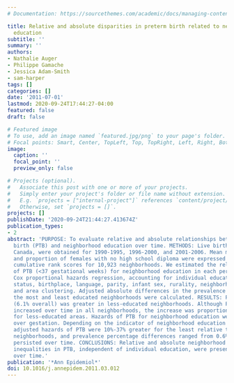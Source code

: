 ```yaml
---
# Documentation: https://sourcethemes.com/academic/docs/managing-content/

title: Relative and absolute disparities in preterm birth related to neighborhood
  education
subtitle: ''
summary: ''
authors:
- Nathalie Auger
- Philippe Gamache
- Jessica Adam-Smith
- sam-harper
tags: []
categories: []
date: '2011-07-01'
lastmod: 2020-09-24T17:44:27-04:00
featured: false
draft: false

# Featured image
# To use, add an image named `featured.jpg/png` to your page's folder.
# Focal points: Smart, Center, TopLeft, Top, TopRight, Left, Right, BottomLeft, Bottom, BottomRight.
image:
  caption: ''
  focal_point: ''
  preview_only: false

# Projects (optional).
#   Associate this post with one or more of your projects.
#   Simply enter your project's folder or file name without extension.
#   E.g. `projects = ["internal-project"]` references `content/project/deep-learning/index.md`.
#   Otherwise, set `projects = []`.
projects: []
publishDate: '2020-09-24T21:44:27.413674Z'
publication_types:
- 2
abstract: 'PURPOSE: To evaluate relative and absolute relationships between preterm
  birth (PTB) and neighborhood education over time. METHODS: Live births in Québec,
  Canada, were obtained for 1990-1995, 1996-2000, and 2001-2006. Mean maternal education
  and proportion of females with no high school diploma were expressed as continuous
  cumulative rank scores for 10,923 neighborhoods. We estimated the relative hazard
  of PTB (<37 gestational weeks) for neighborhood education in each period by using
  Cox proportional hazards regression, accounting for individual education, age, marital
  status, birthplace, language, parity, infant sex, rurality, neighborhood income,
  and area clustering. Adjusted absolute differences in the prevalence of PTB between
  the most and least educated neighborhoods were calculated. RESULTS: PTB prevalence
  (6.1% overall) was greater in less-educated neighborhoods. Although PTB proportions
  increased over time in all neighborhoods, the increase was proportionately greater
  for less-educated areas. Hazards of PTB for neighborhood education were proportional
  over gestation. Depending on the indicator of neighborhood education and period,
  adjusted hazards of PTB were 10%-37% greater for the least relative to most educated
  neighborhoods, and prevalence percentage differences ranged from 0.6% to 1.9%. Associations
  persisted over time. CONCLUSIONS: Relative and absolute neighborhood educational
  inequalities in PTB, independent of individual education, were present and persistent
  over time.'
publication: '*Ann Epidemiol*'
doi: 10.1016/j.annepidem.2011.03.012
---
```

